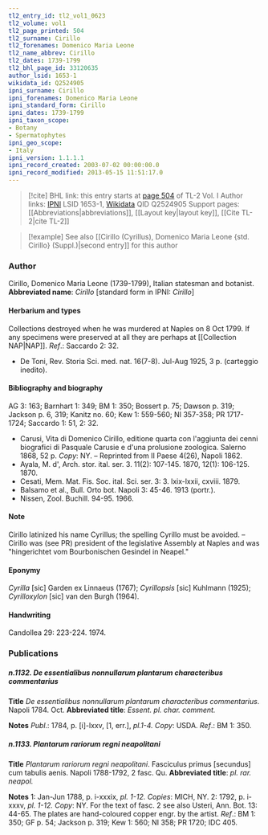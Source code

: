 ```yaml
---
tl2_entry_id: tl2_vol1_0623
tl2_volume: vol1
tl2_page_printed: 504
tl2_surname: Cirillo
tl2_forenames: Domenico Maria Leone
tl2_name_abbrev: Cirillo
tl2_dates: 1739-1799
tl2_bhl_page_id: 33120635
author_lsid: 1653-1
wikidata_id: Q2524905
ipni_surname: Cirillo
ipni_forenames: Domenico Maria Leone
ipni_standard_form: Cirillo
ipni_dates: 1739-1799
ipni_taxon_scope: 
- Botany
- Spermatophytes
ipni_geo_scope: 
- Italy
ipni_version: 1.1.1.1
ipni_record_created: 2003-07-02 00:00:00.0
ipni_record_modified: 2013-05-15 11:51:17.0
---
```


> [!cite] BHL link: this entry starts at [page 504](https://www.biodiversitylibrary.org/page/33120635) of TL-2 Vol. I
> Author links: [IPNI](https://www.ipni.org/a/1653-1) LSID 1653-1, [Wikidata](https://www.wikidata.org/wiki/Q2524905) QID Q2524905
> Support pages: [[Abbreviations|abbreviations]], [[Layout key|layout key]], [[Cite TL-2|cite TL-2]]

> [!example] See also [[Cirillo (Cyrillus), Domenico Maria Leone {std. Cirillo} (Suppl.)|second entry]] for this author

### Author

Cirillo, Domenico Maria Leone (1739-1799), Italian statesman and botanist. 
**Abbreviated name**: *Cirillo* \[standard form in IPNI: *Cirillo*\]

#### Herbarium and types

Collections destroyed when he was murdered at Naples on 8 Oct 1799. If any specimens were preserved at all they are perhaps at [[Collection NAP|NAP]].
*Ref*.: Saccardo 2: 32.
- De Toni, Rev. Storia Sci. med. nat. 16(7-8). Jul-Aug 1925, 3 p. (carteggio inedito).

#### Bibliography and biography

AG 3: 163; Barnhart 1: 349; BM 1: 350; Bossert p. 75; Dawson p. 319; Jackson p. 6, 319; Kanitz no. 60; Kew 1: 559-560; NI 357-358; PR 1717-1724; Saccardo 1: 51, 2: 32.
- Carusi, Vita di Domenico Cirillo, editione quarta con l'aggiunta dei cenni biografici di Pasquale Carusie e d'una prolusione zoologica. Salerno 1868, 52 p. *Copy*: NY. – Reprinted from II Paese 4(26), Napoli 1862.
- Ayala, M. d', Arch. stor. ital. ser. 3. 11(2): 107-145. 1870, 12(1): 106-125. 1870.
- Cesati, Mem. Mat. Fis. Soc. ital. Sci. ser. 3: 3. lxix-lxxii, cxviii. 1879.
- Balsamo et al., Bull. Orto bot. Napoli 3: 45-46. 1913 (portr.).
- Nissen, Zool. Buchill. 94-95. 1966.

#### Note

Cirillo latinized his name Cyrillus; the spelling Cyrillo must be avoided. – Cirillo was (see PR) president of the legislative Assembly at Naples and was "hingerichtet vom Bourbonischen Gesindel in Neapel."

#### Eponymy

*Cyrilla* \[sic\] Garden ex Linnaeus (1767); *Cyrillopsis* \[sic\] Kuhlmann (1925); *Cyrilloxylon* \[sic\] van den Burgh (1964).

#### Handwriting

Candollea 29: 223-224. 1974.

### Publications

##### n.1132. De essentialibus nonnullarum plantarum characteribus commentarius

**Title**
*De essentialibus nonnullarum plantarum characteribus commentarius*. Napoli 1784. Oct.
**Abbreviated title**: *Essent. pl. char. comment.*

**Notes**
*Publ*.: 1784, p. \[i\]-lxxv, \[1, err.\], *pl.1-4. Copy*: USDA.
*Ref*.: BM 1: 350.

##### n.1133. Plantarum rariorum regni neapolitani

**Title**
*Plantarum rariorum regni neapolitani*. Fasciculus primus \[secundus\] cum tabulis aenis. Napoli 1788-1792, 2 fasc. Qu.
**Abbreviated title**: *pl. rar. neapol.*

**Notes**
1: Jan-Jun 1788, p. i-xxxix, *pl. 1-12. Copies*: MICH, NY.
2: 1792, p. i-xxxv, *pl. 1-12. Copy*: NY.
For the text of fasc. 2 see also Usteri, Ann. Bot. 13: 44-65. The plates are hand-coloured copper engr. by the artist.
*Ref*.: BM 1: 350; GF p. 54; Jackson p. 319; Kew 1: 560; NI 358; PR 1720; IDC 405.

